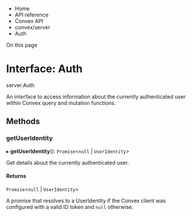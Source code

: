 <div>

<div>

<div>

<div>

-   Home
-   API reference
-   Convex API
-   convex/server
-   Auth

<div>

On this page

</div>

<div>

<div>

# Interface: Auth

</div>

server.Auth

An interface to access information about the currently authenticated
user within Convex query and mutation functions.

## Methods​

### getUserIdentity​

▸ **getUserIdentity**(): `Promise`\<`null` \| `UserIdentity`\>

Get details about the currently authenticated user.

#### Returns​

`Promise`\<`null` \| `UserIdentity`\>

A promise that resolves to a UserIdentity if the Convex client was
configured with a valid ID token and `null` otherwise.

</div>

</div>

</div>

</div>

</div>

